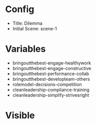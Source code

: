# Config
 - Title: Dilemma
 - Initial Scene: scene-1

# Variables
- bringoutthebest-engage-healthywork
- bringoutthebest-engage-constructive
- bringoutthebest-performance-collab
- bringoutthebest-developteam-others
- rolemodel-decisions-competition
- cleanleadership-compliance-training
- cleanleadership-simplify-strivesright

# Visible
